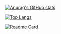 [![Anurag's GitHub stats](https://github-readme-stats.vercel.app/api?username=ghpvampiro)](https://github.com/anuraghazra/github-readme-stats)

[![Top Langs](https://github-readme-stats.vercel.app/api/top-langs/?username=ghpvampiro)](https://github.com/anuraghazra/github-readme-stats)

[![Readme Card](https://github-readme-stats.vercel.app/api/pin/?username=ghpvampiro&repo=github-readme-stats)](https://github.com/anuraghazra/github-readme-stats)



